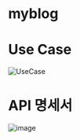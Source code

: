 # myblog

# Use Case
![UseCase](https://github.com/s2cocos2/myblog/assets/120706046/28f57f83-5cf8-4afa-872e-48f5e724d914)

# API 명세서
![image](https://github.com/s2cocos2/myblog/assets/120706046/235c55e2-6060-4e01-b64f-c399ae4c71d9)
